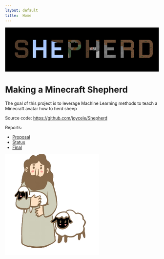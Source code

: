 ```yaml
---
layout: default
title:  Home
---
```


![shepherd header](./img/shepo.png)

# Making a Minecraft Shepherd
The goal of this project is to leverage Machine Learning methods to teach a Minecraft avatar how to herd sheep

Source code: https://github.com/joycele/Shepherd

Reports:

- [Proposal](proposal.html)
- [Status](status.html)
- [Final](final.html)

![shepherd profile](./img/shepherd_cartoon.png)
